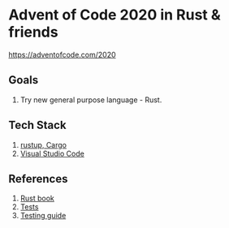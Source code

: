 Advent of Code 2020 in Rust & friends
=====================================
https://adventofcode.com/2020

## Goals
1. Try new general purpose language - Rust.

## Tech Stack
1. [rustup, Cargo](https://doc.rust-lang.org/book/ch01-01-installation.html)
2. [Visual Studio Code](https://marketplace.visualstudio.com/items?itemName=rust-lang.rust)

## References
1. [Rust book](https://doc.rust-lang.org/book/title-page.html)
2. [Tests](https://doc.rust-lang.org/cargo/guide/tests.html)
3. [Testing guide](https://doc.rust-lang.org/book/ch11-00-testing.html)
